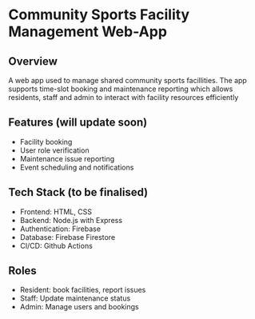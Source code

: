 # Community Sports Facility Management Web-App

## Overview
A web app used to manage shared community sports facillities. The app supports time-slot booking and maintenance reporting which allows residents, staff and admin to interact with facility resources efficiently

## Features (will update soon)
- Facility booking
- User role verification
- Maintenance issue reporting
- Event scheduling and notifications

## Tech Stack (to be finalised)
- Frontend: HTML, CSS
- Backend: Node.js with Express
- Authentication: Firebase
- Database: Firebase Firestore
- CI/CD: Github Actions

## Roles
- Resident: book facilities, report issues
- Staff: Update maintenance status
- Admin: Manage users and bookings
